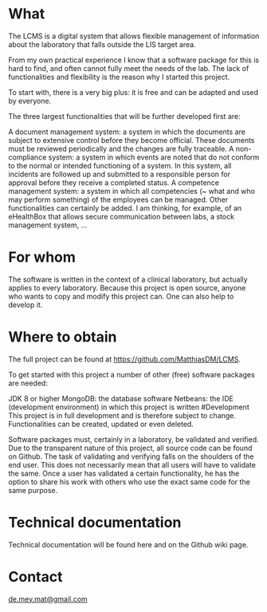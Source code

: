 # What

The LCMS is a digital system that allows flexible management of information about the laboratory that falls outside the LIS target area. 

From my own practical experience I know that a software package for this is hard to find, and often cannot fully meet the needs of the lab. The lack of functionalities and flexibility is the reason why I started this project.

To start with, there is a very big plus: it is free and can be adapted and used by everyone.

The three largest functionalities that will be further developed first are:

A document management system: a system in which the documents are subject to extensive control before they become official. These documents must be reviewed periodically and the changes are fully traceable.
A non-compliance system: a system in which events are noted that do not conform to the normal or intended functioning of a system. In this system, all incidents are followed up and submitted to a responsible person for approval before they receive a completed status.
A competence management system: a system in which all competencies (~ what and who may perform something) of the employees can be managed.
Other functionalities can certainly be added. I am thinking, for example, of an eHealthBox that allows secure communication between labs, a stock management system, ...

# For whom

The software is written in the context of a clinical laboratory, but actually applies to every laboratory. Because this project is open source, anyone who wants to copy and modify this project can. One can also help to develop it.

# Where to obtain

The full project can be found at https://github.com/MatthiasDM/LCMS.

To get started with this project a number of other (free) software packages are needed:

JDK 8 or higher
MongoDB: the database software
Netbeans: the IDE (development environment) in which this project is written
#Development
This project is in full development and is therefore subject to change. Functionalities can be created, updated or even deleted.

Software packages must, certainly in a laboratory, be validated and verified. Due to the transparent nature of this project, all source code can be found on Github. The task of validating and verifying falls on the shoulders of the end user. This does not necessarily mean that all users will have to validate the same. Once a user has validated a certain functionality, he has the option to share his work with others who use the exact same code for the same purpose.

# Technical documentation

Technical documentation will be found here and on the Github wiki page.

# Contact

de.mey.mat@gmail.com
